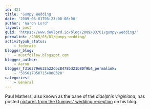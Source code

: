 ```yaml
---
id: 421
title: 'Gumpy Wedding'
date: '2009-03-01T06:23:00-08:00'
author: 'Aaron Lord'
layout: post
guid: 'https://www.devlord.io/blog/2009/03/01/gumpy-wedding/'
permalink: /2009/03/01/gumpy-wedding/
activitypub_status:
    - federate
blogger_blog:
    - mustfollow.blogspot.com
blogger_author:
    - Aaron
blogger_f316279e632a22cbc8478bd21b80f9b4_permalink:
    - '5056178507154888328'
categories:
    - General
---
```


Paul Mathers, also known as the bane of the <i>didelphis virginiana</i>, has posted <a href="http://possumbane.livejournal.com/473016.html">pictures from the Gumpys' wedding reception</a> on his blog.<div class="blogger-post-footer"></div>